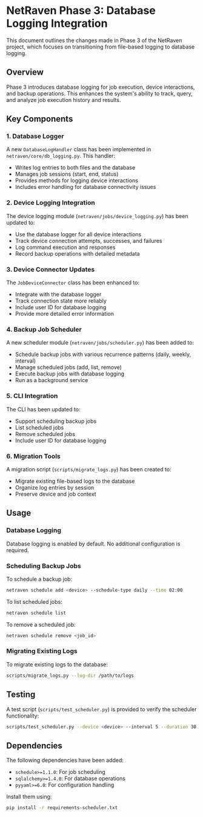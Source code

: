 # NetRaven Phase 3: Database Logging Integration

This document outlines the changes made in Phase 3 of the NetRaven project, which focuses on transitioning from file-based logging to database logging.

## Overview

Phase 3 introduces database logging for job execution, device interactions, and backup operations. This enhances the system's ability to track, query, and analyze job execution history and results.

## Key Components

### 1. Database Logger

A new `DatabaseLogHandler` class has been implemented in `netraven/core/db_logging.py`. This handler:

- Writes log entries to both files and the database
- Manages job sessions (start, end, status)
- Provides methods for logging device interactions
- Includes error handling for database connectivity issues

### 2. Device Logging Integration

The device logging module (`netraven/jobs/device_logging.py`) has been updated to:

- Use the database logger for all device interactions
- Track device connection attempts, successes, and failures
- Log command execution and responses
- Record backup operations with detailed metadata

### 3. Device Connector Updates

The `JobDeviceConnector` class has been enhanced to:

- Integrate with the database logger
- Track connection state more reliably
- Include user ID for database logging
- Provide more detailed error information

### 4. Backup Job Scheduler

A new scheduler module (`netraven/jobs/scheduler.py`) has been added to:

- Schedule backup jobs with various recurrence patterns (daily, weekly, interval)
- Manage scheduled jobs (add, list, remove)
- Execute backup jobs with database logging
- Run as a background service

### 5. CLI Integration

The CLI has been updated to:

- Support scheduling backup jobs
- List scheduled jobs
- Remove scheduled jobs
- Include user ID for database logging

### 6. Migration Tools

A migration script (`scripts/migrate_logs.py`) has been created to:

- Migrate existing file-based logs to the database
- Organize log entries by session
- Preserve device and job context

## Usage

### Database Logging

Database logging is enabled by default. No additional configuration is required.

### Scheduling Backup Jobs

To schedule a backup job:

```bash
netraven schedule add <device> --schedule-type daily --time 02:00
```

To list scheduled jobs:

```bash
netraven schedule list
```

To remove a scheduled job:

```bash
netraven schedule remove <job_id>
```

### Migrating Existing Logs

To migrate existing logs to the database:

```bash
scripts/migrate_logs.py --log-dir /path/to/logs
```

## Testing

A test script (`scripts/test_scheduler.py`) is provided to verify the scheduler functionality:

```bash
scripts/test_scheduler.py --device <device> --interval 5 --duration 30
```

## Dependencies

The following dependencies have been added:

- `schedule>=1.1.0`: For job scheduling
- `sqlalchemy>=1.4.0`: For database operations
- `pyyaml>=6.0`: For configuration handling

Install them using:

```bash
pip install -r requirements-scheduler.txt
``` 
